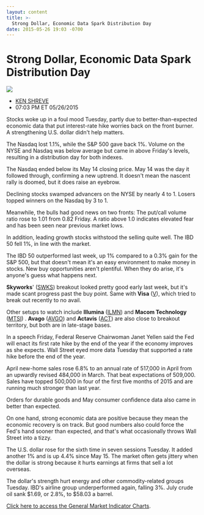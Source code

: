 ```yaml
---
layout: content
title: >-
  Strong Dollar, Economic Data Spark Distribution Day
date: 2015-05-26 19:03 -0700
---
```



Strong Dollar, Economic Data Spark Distribution Day
====================================================


![](https://www.investors.com/wp-content/uploads/ibd-migrated-images/MPv_150527_635682513613628506.png)

* [KEN SHREVE](https://www.investors.com/author/shrevek/ "Posts by KEN SHREVE")
* 07:03 PM ET 05/26/2015





Stocks woke up in a foul mood Tuesday, partly due to better-than-expected economic data that put interest-rate hike worries back on the front burner. A strengthening U.S. dollar didn't help matters.


The Nasdaq lost 1.1%, while the S&P 500 gave back 1%. Volume on the NYSE and Nasdaq was below average but came in above Friday's levels, resulting in a distribution day for both indexes.


The Nasdaq ended below its May 14 closing price. May 14 was the day it followed through, confirming a new uptrend. It doesn't mean the nascent rally is doomed, but it does raise an eyebrow.


Declining stocks swamped advancers on the NYSE by nearly 4 to 1. Losers topped winners on the Nasdaq by 3 to 1.


Meanwhile, the bulls had good news on two fronts: The put/call volume ratio rose to 1.01 from 0.82 Friday. A ratio above 1.0 indicates elevated fear and has been seen near previous market lows.


In addition, leading growth stocks withstood the selling quite well. The IBD 50 fell 1%, in line with the market.


The IBD 50 outperformed last week, up 1% compared to a 0.3% gain for the S&P 500, but that doesn't mean it's an easy environment to make money in stocks. New buy opportunities aren't plentiful. When they do arise, it's anyone's guess what happens next.


**Skyworks**' ([SWKS](https://research.investors.com/quote.aspx?symbol=SWKS)) breakout looked pretty good early last week, but it's made scant progress past the buy point. Same with **Visa** ([V](https://research.investors.com/quote.aspx?symbol=V)), which tried to break out recently to no avail.


Other setups to watch include **Illumina** ([ILMN](https://research.investors.com/quote.aspx?symbol=ILMN)) and **Macom Technology** ([MTSI](https://research.investors.com/quote.aspx?symbol=MTSI)) . **Avago** ([AVGO](https://research.investors.com/quote.aspx?symbol=AVGO)) and **Actavis** ([ACT](https://research.investors.com/quote.aspx?symbol=ACT)) are also close to breakout territory, but both are in late-stage bases.


In a speech Friday, Federal Reserve Chairwoman Janet Yellen said the Fed will enact its first rate hike by the end of the year if the economy improves as she expects. Wall Street eyed more data Tuesday that supported a rate hike before the end of the year.


April new-home sales rose 6.8% to an annual rate of 517,000 in April from an upwardly revised 484,000 in March. That beat expectations of 509,000. Sales have topped 500,000 in four of the first five months of 2015 and are running much stronger than last year.


Orders for durable goods and May consumer confidence data also came in better than expected.


On one hand, strong economic data are positive because they mean the economic recovery is on track. But good numbers also could force the Fed's hand sooner than expected, and that's what occasionally throws Wall Street into a tizzy.


The U.S. dollar rose for the sixth time in seven sessions Tuesday. It added another 1% and is up 4.4% since May 15. The market often gets jittery when the dollar is strong because it hurts earnings at firms that sell a lot overseas.


The dollar's strength hurt energy and other commodity-related groups Tuesday. IBD's airline group underperformed again, falling 3%. July crude oil sank $1.69, or 2.8%, to $58.03 a barrel.


[Click here to access the General Market Indicator Charts](https://www.investors.com/pdf/GMI_052715.pdf).




